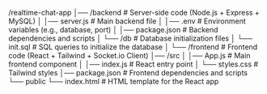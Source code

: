 /realtime-chat-app
│── /backend       # Server-side code (Node.js + Express + MySQL)
│   │── server.js  # Main backend file
│   │── .env       # Environment variables (e.g., database, port)
│   │── package.json # Backend dependencies and scripts
│   └── /db        # Database initialization files
│       └── init.sql # SQL queries to initialize the database
│
└── /frontend      # Frontend code (React + Tailwind + Socket.io Client)
    │── /src
    │   │── App.js  # Main frontend component
    │   │── index.js # React entry point
    │   └── styles.css # Tailwind styles
    │── package.json # Frontend dependencies and scripts
    └── public
        └── index.html # HTML template for the React app
